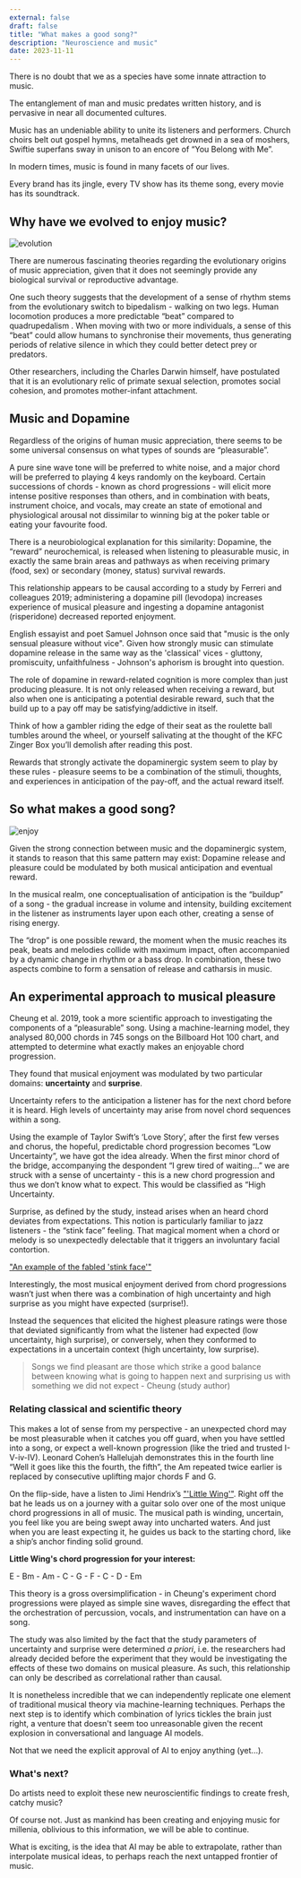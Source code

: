 ```yaml
---
external: false
draft: false
title: "What makes a good song?"
description: "Neuroscience and music"
date: 2023-11-11
---
```


There is no doubt that we as a species have some innate attraction to music.

The entanglement of man and music predates written history, and is pervasive in near all documented cultures. 

Music has an undeniable ability to unite its listeners and performers. Church choirs belt out gospel hymns, metalheads get drowned in a sea of moshers, Swiftie superfans sway in unison to an encore of “You Belong with Me”. 

In modern times, music is found in many facets of our lives.

Every brand has its jingle, every TV show has its theme song, every movie has its soundtrack. 

## Why have we evolved to enjoy music?

![evolution](/images/music/musicevolution.jpeg)

There are numerous fascinating theories regarding the evolutionary origins of music appreciation, given that it does not seemingly provide any biological survival or reproductive advantage.

One such theory suggests that the development of a sense of rhythm stems from the evolutionary switch to bipedalism - walking on two legs. Human locomotion produces a more predictable “beat” compared to quadrupedalism . When moving with two or more individuals, a sense of this “beat” could allow humans to synchronise their movements, thus generating periods of relative silence in which they could better detect prey or predators. 

Other researchers, including the Charles Darwin himself, have postulated that it is an evolutionary relic of primate sexual selection, promotes social cohesion, and promotes mother-infant attachment. 

## Music and Dopamine

Regardless of the origins of human music appreciation, there seems to be some universal consensus on what types of sounds are “pleasurable”. 

A pure sine wave tone will be preferred to white noise, and a major chord will be preferred to playing 4 keys randomly on the keyboard. Certain successions of chords - known as chord progressions - will elicit more intense positive responses than others, and in combination with beats, instrument choice, and vocals, may create an state of emotional and physiological arousal not dissimilar to winning big at the poker table or eating your favourite food.

There is a neurobiological explanation for this similarity: Dopamine, the “reward” neurochemical, is released when listening to pleasurable music, in exactly the same brain areas and pathways as when receiving primary (food, sex) or secondary (money, status) survival rewards. 

This relationship appears to be causal according to a study by Ferreri and colleagues 2019;  administering a dopamine pill (levodopa) increases experience of musical pleasure and ingesting a dopamine antagonist (risperidone) decreased reported enjoyment. 

English essayist and poet Samuel Johnson once said that "music is the only sensual pleasure without vice". Given how strongly music can stimulate dopamine release in the same way as the 'classical' vices - gluttony, promiscuity, unfaithfulness - Johnson's aphorism is brought into question.

The role of dopamine in reward-related cognition is more complex than just producing pleasure. It is not only released when receiving a reward, but also when one is anticipating a potential desirable reward, such that the build up to a pay off may be satisfying/addictive in itself. 

Think of how a gambler riding the edge of their seat as the roulette ball tumbles around the wheel, or yourself salivating at the thought of the KFC Zinger Box you’ll demolish after reading this post.

Rewards that strongly activate the dopaminergic system seem to play by these rules - pleasure seems to be a combination of the stimuli, thoughts, and experiences in anticipation of the pay-off, and the actual reward itself. 



## So what makes a good song?

![enjoy](/images/music/enjoy2.png)

Given the strong connection between music and the dopaminergic system, it stands to reason that this same pattern may exist: Dopamine release and pleasure could be modulated by both musical anticipation and eventual reward. 

In the musical realm, one conceptualisation of anticipation is the “buildup” of a song - the gradual increase in volume and intensity, building excitement in the listener as instruments layer upon each other, creating a sense of rising energy. 

The “drop” is one possible reward, the moment when the music reaches its peak, beats and melodies collide with maximum impact, often accompanied by a dynamic change in rhythm or a bass drop. In combination, these two aspects combine to form a sensation of release and catharsis in music. 



## An experimental approach to musical pleasure

Cheung et al. 2019, took a more scientific approach to investigating the components of a “pleasurable” song. Using a machine-learning model, they analysed 80,000 chords in 745 songs on the Billboard Hot 100 chart, and attempted to determine what exactly makes an enjoyable chord progression. 

They found that musical enjoyment was modulated by two particular domains: **uncertainty** and **surprise**. 

Uncertainty refers to the anticipation a listener has for the next chord before it is heard. High levels of uncertainty may arise from novel chord sequences within a song. 

Using the example of Taylor Swift’s ‘Love Story’, after the first few verses and chorus, the hopeful, predictable chord progression becomes “Low Uncertainty”, we have got the idea already.
When the first minor chord of the bridge, accompanying the despondent “I grew tired of waiting…” we are struck with a sense of uncertainty - this is a new chord progression and thus we don’t know what to expect. This would be classified as “High Uncertainty.

Surprise, as defined by the study, instead arises when an heard chord deviates from expectations. This notion is particularly familiar to jazz listeners - the “stink face” feeling. That magical moment when a chord or melody is so unexpectedly delectable that it triggers an involuntary facial contortion. 

["An example of the fabled 'stink face'"](https://youtu.be/hXtwHKVX-OY?si=K3DKRcB_G7mNFN3j&t=4v)

Interestingly, the  most musical enjoyment derived from chord progressions wasn’t just when there was a combination of high uncertainty and high surprise as you might have expected (surprise!). 

Instead the sequences that elicited the highest pleasure ratings were those that deviated significantly from what the listener had expected (low uncertainty, high surprise), or conversely, when they conformed to expectations in a uncertain context (high uncertainty, low surprise). 

> Songs we find pleasant are those which strike a good balance between knowing what is going to happen next and surprising us with something we did not expect - Cheung (study author)

### Relating classical and scientific theory

This makes a lot of sense from my perspective - an unexpected chord may be most pleasurable when it catches you off guard, when you have settled into a song, or expect a well-known progression (like the tried and trusted I-V-iv-IV). Leonard Cohen’s Hallelujah demonstrates this in the fourth line “Well it goes like this the fourth, the fifth”, the Am repeated twice earlier is replaced by consecutive uplifting major chords F and G.  

On the flip-side, have a listen to Jimi Hendrix’s ["'Little Wing'"](https://www.youtube.com/watch?v=BkEPBiMbgxs). Right off the bat he leads us on a journey with a guitar solo over one of the most unique chord progressions in all of music. The musical path is winding, uncertain, you feel like you are being swept away into uncharted waters. And just when you are least expecting it, he guides us back to the starting chord, like a ship’s anchor finding solid ground.

**Little Wing's chord progression for your interest:**

 E - Bm - Am - C  -  G  - F  - C  - D -  Em

This theory is a gross oversimplification - in Cheung's experiment chord progressions were played as simple sine waves, disregarding the effect that the orchestration of percussion, vocals, and instrumentation can have on a song. 

The study was also limited by the fact that the study parameters of uncertainty and surprise were determined _a priori_, i.e. the researchers had already decided before the experiment that they would be investigating the effects of these two domains on musical pleasure. As such, this relationship can only be described as correlational rather than causal.

It is nonetheless incredible that we can independently replicate one element of traditional musical theory via machine-learning techniques. Perhaps the next step is to identify which combination of lyrics tickles the brain just right, a venture that doesn't seem too unreasonable given the recent explosion in conversational and language AI models. 

Not that we need the explicit approval of AI to enjoy anything (yet...).

### What's next?

Do artists need to exploit these new neuroscientific findings to create fresh, catchy music? 

Of course not. Just as mankind has been creating and enjoying music for millenia, oblivious to this information, we will be able to continue. 

What is exciting, is the idea that AI may be able to extrapolate, rather than interpolate musical ideas, to perhaps reach the next untapped frontier of music. 